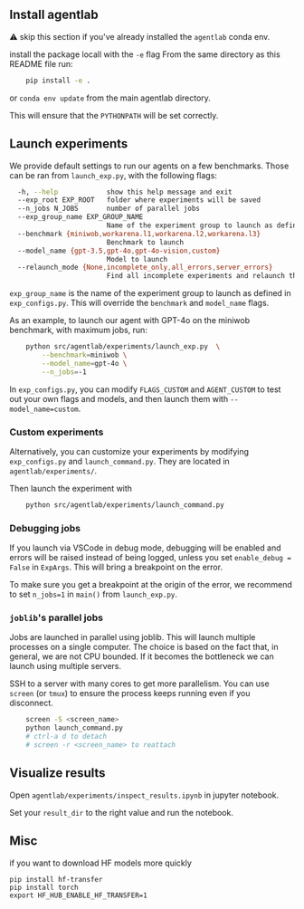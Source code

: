 ## Install agentlab

:warning: skip this section if you've already installed the `agentlab` conda env.

install the package locall with the `-e` flag
From the same directory as this README file run:

```bash
    pip install -e .
```

or `conda env update` from the main agentlab directory.

This will ensure that the `PYTHONPATH` will be set correctly.

## Launch experiments

We provide default settings to run our agents on a few benchmarks. Those can be ran from `launch_exp.py`,
with the following flags:

```bash
  -h, --help            show this help message and exit
  --exp_root EXP_ROOT   folder where experiments will be saved
  --n_jobs N_JOBS       number of parallel jobs
  --exp_group_name EXP_GROUP_NAME
                        Name of the experiment group to launch as defined in exp_configs.py
  --benchmark {miniwob,workarena.l1,workarena.l2,workarena.l3}
                        Benchmark to launch
  --model_name {gpt-3.5,gpt-4o,gpt-4o-vision,custom}
                        Model to launch
  --relaunch_mode {None,incomplete_only,all_errors,server_errors}
                        Find all incomplete experiments and relaunch them.
```

`exp_group_name` is the name of the experiment group to launch as defined in `exp_configs.py`. This will override the `benchmark` and `model_name` flags.

As an example, to launch our agent with GPT-4o on the miniwob benchmark, with maximum jobs, run:

```bash
    python src/agentlab/experiments/launch_exp.py  \
        --benchmark=miniwob \
        --model_name=gpt-4o \
        --n_jobs=-1
```

In `exp_configs.py`, you can modify `FLAGS_CUSTOM` and `AGENT_CUSTOM` to test out your own flags and models, and then launch them with `--model_name=custom`.

### Custom experiments

Alternatively, you can customize your experiments by modifying `exp_configs.py` and `launch_command.py`. They are located in `agentlab/experiments/`.

Then launch the experiment with

```bash
    python src/agentlab/experiments/launch_command.py
```


### Debugging jobs

If you launch via VSCode in debug mode, debugging will be enabled and errors will be raised
instead of being logged, unless you set `enable_debug = False` in `ExpArgs`. This
will bring a breakpoint on the error.

To make sure you get a breakpoint at the origin of the error, we recommend to set `n_jobs=1` in `main()` from `launch_exp.py`.


### `joblib`'s parallel jobs
Jobs are launched in parallel using joblib. This will launch multiple processes
on a single computer. The choice is based on the fact that, in general, we are not CPU
bounded. If it becomes the bottleneck we can launch using multiple servers.

SSH to a server with many cores to get more parallelism. You can use `screen` (or `tmux`) to
ensure the process keeps running even if you disconnect.

```bash
    screen -S <screen_name>
    python launch_command.py
    # ctrl-a d to detach
    # screen -r <screen_name> to reattach
```

## Visualize results
Open `agentlab/experiments/inspect_results.ipynb` in jupyter notebook.

Set your `result_dir` to the right value and run the notebook.

## Misc

if you want to download HF models more quickly
```
pip install hf-transfer
pip install torch
export HF_HUB_ENABLE_HF_TRANSFER=1
```

